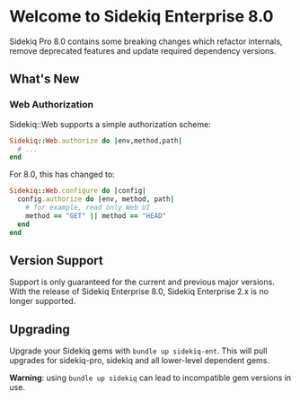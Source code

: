 # Welcome to Sidekiq Enterprise 8.0

Sidekiq Pro 8.0 contains some breaking changes which refactor internals, remove deprecated features and update required dependency versions.

## What's New

### Web Authorization

Sidekiq::Web supports a simple authorization scheme:

```ruby
Sidekiq::Web.authorize do |env,method,path|
  # ...
end
```

For 8.0, this has changed to:

```ruby
Sidekiq::Web.configure do |config|
  config.authorize do |env, method, path|
    # for example, read only Web UI
    method == "GET" || method == "HEAD"
  end
end
```

## Version Support

Support is only guaranteed for the current and previous major versions. With the release of Sidekiq Enterprise 8.0, Sidekiq Enterprise 2.x is no longer supported.

## Upgrading

Upgrade your Sidekiq gems with `bundle up sidekiq-ent`.
This will pull upgrades for sidekiq-pro, sidekiq and all lower-level dependent gems.

**Warning**: using `bundle up sidekiq` can lead to incompatible gem versions in use.
